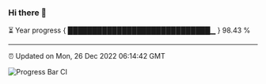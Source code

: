 ### Hi there 👋

⏳ Year progress { █████████████████████████████▁ } 98.43 %

---

⏰ Updated on Mon, 26 Dec 2022 06:14:42 GMT

![Progress Bar CI](https://github.com/liununu/liununu/workflows/Progress%20Bar%20CI/badge.svg)
